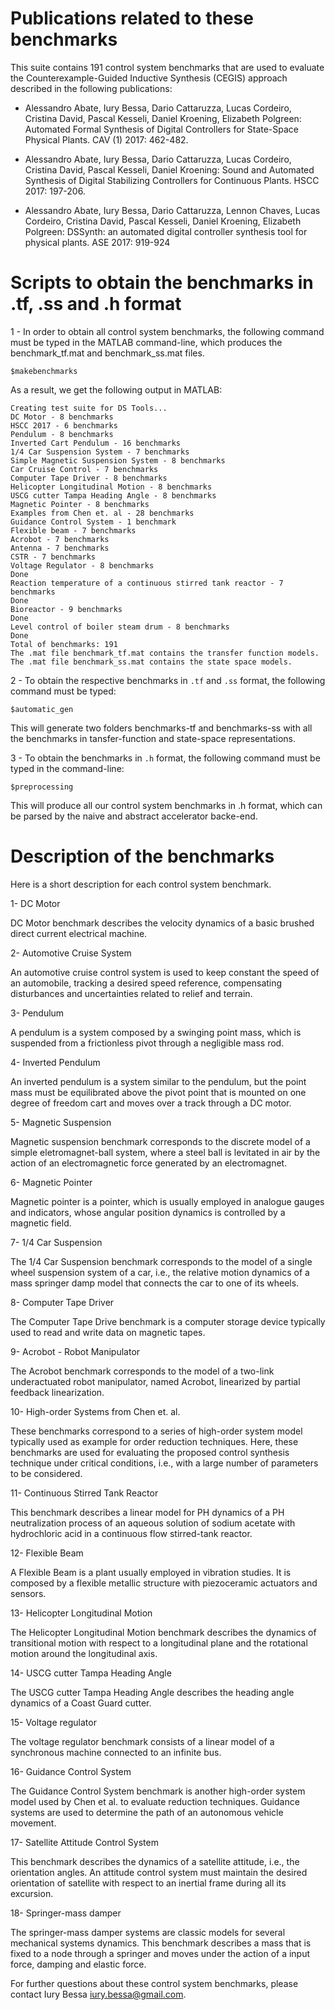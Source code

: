 # Publications related to these benchmarks

This suite contains 191 control system benchmarks that are used 
to evaluate the Counterexample-Guided Inductive Synthesis (CEGIS)
approach described in the following publications:

- Alessandro Abate, Iury Bessa, Dario Cattaruzza, Lucas Cordeiro, 
Cristina David, Pascal Kesseli, Daniel Kroening, Elizabeth Polgreen:
Automated Formal Synthesis of Digital Controllers for State-Space 
Physical Plants. CAV (1) 2017: 462-482.

- Alessandro Abate, Iury Bessa, Dario Cattaruzza, Lucas Cordeiro, 
Cristina David, Pascal Kesseli, Daniel Kroening:
Sound and Automated Synthesis of Digital Stabilizing 
Controllers for Continuous Plants. HSCC 2017: 197-206.

- Alessandro Abate, Iury Bessa, Dario Cattaruzza, Lennon Chaves, 
Lucas Cordeiro, Cristina David, Pascal Kesseli, Daniel Kroening, Elizabeth Polgreen:
DSSynth: an automated digital controller synthesis tool for physical plants. 
ASE 2017: 919-924

# Scripts to obtain the benchmarks in .tf, .ss and .h format

1 - In order to obtain all control system benchmarks, the following command 
must be typed in the MATLAB command-line, which produces the benchmark_tf.mat 
and benchmark_ss.mat files.

`$makebenchmarks`

As a result, we get the following output in MATLAB:

```
Creating test suite for DS Tools...
DC Motor - 8 benchmarks
HSCC 2017 - 6 benchmarks
Pendulum - 8 benchmarks
Inverted Cart Pendulum - 16 benchmarks
1/4 Car Suspension System - 7 benchmarks
Simple Magnetic Suspension System - 8 benchmarks
Car Cruise Control - 7 benchmarks
Computer Tape Driver - 8 benchmarks
Helicopter Longitudinal Motion - 8 benchmarks
USCG cutter Tampa Heading Angle - 8 benchmarks
Magnetic Pointer - 8 benchmarks
Examples from Chen et. al - 28 benchmarks
Guidance Control System - 1 benchmark
Flexible beam - 7 benchmarks
Acrobot - 7 benchmarks
Antenna - 7 benchmarks
CSTR - 7 benchmarks
Voltage Regulator - 8 benchmarks
Done
Reaction temperature of a continuous stirred tank reactor - 7 benchmarks
Done
Bioreactor - 9 benchmarks
Done
Level control of boiler steam drum - 8 benchmarks
Done
Total of benchmarks: 191
The .mat file benchmark_tf.mat contains the transfer function models.
The .mat file benchmark_ss.mat contains the state space models.
```

2 - To obtain the respective benchmarks in `.tf` and `.ss` format, the following 
command must be typed:

`$automatic_gen`

This will generate two folders benchmarks-tf and benchmarks-ss with all
the benchmarks in tansfer-function and state-space representations.

3 - To obtain the benchmarks in `.h` format, the following command must be
typed in the command-line:

`$preprocessing`

This will produce all our control system benchmarks in .h format, which can
be parsed by the naive and abstract accelerator backe-end.

# Description of the benchmarks

Here is a short description for each control system benchmark.

1- DC Motor

DC Motor benchmark describes the velocity dynamics of a basic 
brushed direct current electrical machine.

2- Automotive Cruise System

An automotive cruise control system is used to keep constant the speed 
of an automobile, tracking a desired speed reference, compensating 
disturbances and uncertainties related to relief and terrain.

3- Pendulum

A pendulum is a system composed by a swinging point mass, which is 
suspended from a frictionless pivot through a negligible mass rod.

4- Inverted Pendulum

An inverted pendulum is a system similar to the pendulum, but the point 
mass must be equilibrated above the pivot point that is mounted on 
one degree of freedom cart and moves over a track through a DC motor.

5- Magnetic Suspension

Magnetic suspension benchmark corresponds to the discrete model of a 
simple eletromagnet-ball system, where a steel ball is levitated in air 
by the action of an electromagnetic force generated by an electromagnet.

6- Magnetic Pointer

Magnetic pointer is a pointer, which is usually employed in analogue 
gauges and indicators, whose angular position dynamics is controlled 
by a magnetic field.

7- 1/4 Car Suspension

The 1/4 Car Suspension benchmark corresponds to the model of a single 
wheel suspension system of a car, i.e., the relative motion dynamics 
of a mass springer damp model that connects the car to one of its wheels.

8- Computer Tape Driver

The Computer Tape Drive benchmark is a computer storage device typically 
used to read and write data on magnetic tapes.

9- Acrobot - Robot Manipulator

The Acrobot benchmark corresponds to the model of a two-link 
underactuated robot manipulator, named Acrobot, linearized by partial 
feedback linearization.

10- High-order Systems from Chen et. al.

These benchmarks correspond to a series of high-order system model 
typically used as example for order reduction techniques. Here, 
these benchmarks are used for evaluating the proposed control synthesis 
technique under critical conditions, i.e., with a large number 
of parameters to be considered.

11- Continuous Stirred Tank Reactor

This benchmark describes a linear model for PH dynamics of a PH 
neutralization process of an aqueous solution of sodium acetate with 
hydrochloric acid in a continuous flow stirred-tank reactor.

12- Flexible Beam

A Flexible Beam is a plant usually employed in vibration studies. It is 
composed by a flexible metallic structure with piezoceramic actuators 
and sensors.

13- Helicopter Longitudinal Motion

The Helicopter Longitudinal Motion benchmark describes the dynamics of 
transitional motion with respect to a longitudinal plane and the 
rotational motion around the longitudinal axis.

14- USCG cutter Tampa Heading Angle

The USCG cutter Tampa Heading Angle describes the heading angle 
dynamics of a Coast Guard cutter.

15- Voltage regulator

The voltage regulator benchmark consists of a linear model of a 
synchronous machine connected to an infinite bus.

16- Guidance Control System

The Guidance Control System benchmark is another high-order system 
model used by Chen et al. to evaluate reduction techniques. Guidance 
systems are used to determine the path of an autonomous vehicle movement.

17- Satellite Attitude Control System

This benchmark describes the dynamics of a satellite attitude, i.e., 
the orientation angles. An attitude control system must maintain the 
desired orientation of satellite with respect to an inertial frame 
during all its excursion. 

18- Springer-mass damper

The springer-mass damper systems are classic models for several 
mechanical systems dynamics. This benchmark describes a mass that is 
fixed to a node through a springer and moves under the action of a 
input force, damping and elastic force.

For further questions about these control system benchmarks, 
please contact Iury Bessa <iury.bessa@gmail.com>. 
